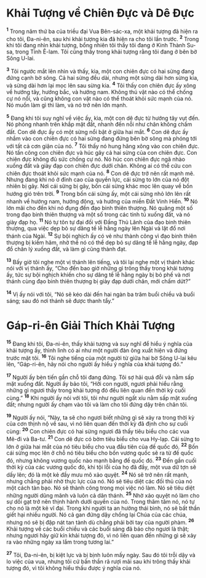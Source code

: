 

# Khải Tượng về Chiên Đực và Dê Đực
<sup><b>1</b></sup> Trong năm thứ ba của triều đại Vua Bên-sác-xa, một khải tượng đã hiện ra cho tôi, Đa-ni-ên, sau khi khải tượng kia đã hiện ra cho tôi lần trước. <sup><b>2</b></sup> Trong khi tôi đang nhìn khải tượng, bổng nhiên tôi thấy tôi đang ở Kinh Thành Su-sa, trong Tỉnh Ê-lam. Tôi cũng thấy trong khải tượng rằng tôi đang ở bên bờ Sông U-lai.

<sup><b>3</b></sup> Tôi ngước mắt lên nhìn và thấy, kìa, một con chiên đực có hai sừng đang đứng cạnh bờ sông. Cả hai sừng đều dài, nhưng một sừng dài hơn sừng kia, và sừng dài hơn lại mọc lên sau sừng kia. <sup><b>4</b></sup> Tôi thấy con chiên đực ấy xông về hướng tây, hướng bắc, và hướng nam. Không thú vật nào có thể chống cự nó nổi, và cũng không con vật nào có thể thoát khỏi sức mạnh của nó. Nó muốn làm gì thì làm, và nó trở nên lớn mạnh.

<sup><b>5</b></sup> Đang khi tôi suy nghĩ về việc ấy, kìa, một con dê đực từ hướng tây vụt đến. Nó phóng nhanh trên khắp mặt đất, nhanh đến nỗi như chân không chấm đất. Con dê đực ấy có một sừng nổi bật ở giữa hai mắt. <sup><b>6</b></sup> Con dê đực ấy nhắm vào con chiên đực có hai sừng đang đứng bên bờ sông mà phóng tới với tất cả cơn giận của nó. <sup><b>7</b></sup> Tôi thấy nó hung hăng xông vào con chiên đực. Nó tấn công con chiên đực và húc gãy cả hai sừng của con chiên đực. Con chiên đực không đủ sức chống cự nó. Nó húc con chiên đực ngã nhào xuống đất và giày đạp con chiên đực dưới chân. Không ai có thể cứu con chiên đực thoát khỏi sức mạnh của nó. <sup><b>8</b></sup> Con dê đực trở nên rất mạnh mẽ. Nhưng đang khi nó ở đỉnh cao của quyền lực, cái sừng to lớn của nó đột nhiên bị gãy. Nơi cái sừng bị gãy, bốn cái sừng khác mọc lên quay về bốn hướng gió trên trời. <sup><b>9</b></sup> Trong bốn cái sừng ấy, một cái sừng nhỏ lớn lên rất nhanh về hướng nam, hướng đông, và hướng của miền Đất Vinh Hiển. <sup><b>10</b></sup> Nó lớn mãi cho đến khi nó đụng đến đạo binh thiên thượng. Nó quăng một số trong đạo binh thiên thượng và một số trong các tinh tú xuống đất, và nó giày đạp họ. <sup><b>11</b></sup> Nó tự tôn tự đại đối với Đấng Thủ Lãnh của đạo binh thiên thượng, qua việc dẹp bỏ sự dâng tế lễ hằng ngày lên Ngài và lật đổ nơi thánh của Ngài. <sup><b>12</b></sup> Sự bội nghịch ấy có vẻ như thành công vì đạo binh thiên thượng bị kiềm hãm, nhờ thế nó có thể dẹp bỏ sự dâng tế lễ hằng ngày, đạp đổ chân lý xuống đất, và làm gì cũng thành đạt.

<sup><b>13</b></sup> Bấy giờ tôi nghe một vị thánh lên tiếng, và tôi lại nghe một vị thánh khác nói với vị thánh ấy, “Cho đến bao giờ những gì trông thấy trong khải tượng ấy, tức sự bội nghịch khiến cho sự dâng tế lễ hằng ngày bị bỏ phế và nơi thánh cùng đạo binh thiên thượng bị giày đạp dưới chân, mới chấm dứt?”

<sup><b>14</b></sup> Vị ấy nói với tôi, “Nó sẽ kéo dài đến hai ngàn ba trăm buổi chiều và buổi sáng; sau đó nơi thánh sẽ được thanh tẩy.”

# Gáp-ri-ên Giải Thích Khải Tượng
<sup><b>15</b></sup> Đang khi tôi, Đa-ni-ên, thấy khải tượng và suy nghĩ để hiểu ý nghĩa của khải tượng ấy, thình lình có ai như một người đàn ông xuất hiện và đứng trước mặt tôi. <sup><b>16</b></sup> Tôi nghe tiếng của một người từ giữa hai bờ Sông U-lai kêu lên, “Gáp-ri-ên, hãy nói cho người ấy hiểu ý nghĩa của khải tượng đó.”

<sup><b>17</b></sup> Người ấy bèn tiến gần chỗ tôi đang đứng. Tôi sợ hãi quá đỗi và nằm sấp mặt xuống đất. Người ấy bảo tôi, “Hỡi con người, ngươi phải hiểu rằng những gì ngươi thấy trong khải tượng đó đều liên quan đến thời kỳ cuối cùng.” <sup><b>18</b></sup> Khi người ấy nói với tôi, tôi như người ngất xỉu nằm sấp mặt xuống đất; nhưng người ấy chạm vào tôi và làm cho tôi đứng dậy trên chân tôi.

<sup><b>19</b></sup> Người ấy nói, “Này, ta sẽ cho ngươi biết những gì sẽ xảy ra trong thời kỳ của cơn thịnh nộ về sau, vì nó liên quan đến thời kỳ đã định cho sự cuối cùng: <sup><b>20</b></sup> Con chiên đực có hai sừng ngươi đã thấy tiêu biểu cho các vua Mê-đi và Ba-tư. <sup><b>21</b></sup> Con dê đực có bờm tiêu biểu cho vua Hy-lạp. Cái sừng to lớn ở giữa hai mắt của nó tiêu biểu cho vua đầu tiên của đế quốc đó. <sup><b>22</b></sup> Bốn cái sừng mọc lên ở chỗ nó tiêu biểu cho bốn vương quốc sẽ ra từ đế quốc đó, nhưng không vương quốc nào mạnh bằng đế quốc đó. <sup><b>23</b></sup> Đến gần cuối thời kỳ của các vương quốc đó, khi tội lỗi của họ đã đầy, một vua dữ tợn sẽ dấy lên; đó là một kẻ đầy mưu mô xảo quyệt. <sup><b>24</b></sup> Nó sẽ trở nên rất mạnh, nhưng chẳng phải nhờ thực lực của nó. Nó sẽ tiêu diệt các đối thủ của nó một cách tàn bạo. Nó sẽ thành công trong mọi việc nó làm. Nó sẽ tiêu diệt những người dũng mãnh và luôn cả dân thánh. <sup><b>25</b></sup> Nhờ xảo quyệt nó làm cho sự dối gạt trở nên thịnh hành dưới quyền của nó. Trong thâm tâm nó, nó tự cho nó là một kẻ vĩ đại. Trong khi người ta an hưởng thái bình, nó sẽ bất thần giết hại nhiều người. Nó cả gan đứng dậy chống lại Chúa của các chúa, nhưng nó sẽ bị đập nát tan tành dù chẳng phải bởi tay của người phàm. <sup><b>26</b></sup> Khải tượng về các buổi chiều và các buổi sáng đã báo cho ngươi là thật; nhưng ngươi hãy giữ kín khải tượng đó, vì nó liên quan đến những gì sẽ xảy ra vào những ngày xa lắm trong tương lai.”

<sup><b>27</b></sup> Tôi, Đa-ni-ên, bị kiệt lực và bị bịnh luôn mấy ngày. Sau đó tôi trỗi dậy và lo việc của vua, nhưng tôi cứ bần thần rã rượi mãi sau khi trông thấy khải tượng đó, vì tôi không hiểu thấu được ý nghĩa của nó.

